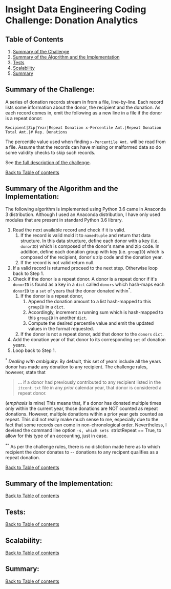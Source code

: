 # Insight Data Engineering Coding Challenge: Donation Analytics

## Table of Contents
1. [Summary of the Challenge](README.md#summary-of-the-challenge)
1. [Summary of the Algorithm and the Implementation](README.md#summary-of-the-algorithm-and-the-implementation)
1. [Tests](README.md#tests)
1. [Scalability](README.md#scalability)
1. [Summary](README.md#summary)

## Summary of the Challenge:
A series of donation records stream in from a file, line-by-line. 
Each record lists some information about the donor, the recipient and the donation. 
As each record comes in, emit the following as a new line in a file if the donor is a repeat donor: 

    Recipient|Zip|Year|Repeat Donation x-Percentile Amt.|Repeat Donation Total Amt.|# Rep. Donations 

The percentile value used when finding `x-Percentile Amt.` will be read from a file. 
Assume that the records can have missing or malformed data so do some validity checks to skip such 
records.

See [the full description of the challenge](https://github.com/InsightDataScience/donation-analytics/blob/master/README.md).

[Back to Table of contents](README.md#table-of-contents)


## Summary of the Algorithm and the Implementation:
The following algorithm is implemented using Python 3.6 came in Anaconda 3 distribution. 
Although I used an Anaconda distribution, I have only used modules that are present in standard 
Python 3.6 library.

1. Read the next available record and check if it is valid.
   1. If the record is valid mold it to `namedtuple` and return that data structure. 
      In this data structure, define each donor with a key (i.e. `donorID`) which is composed of 
      the donor's name and zip code.
      In addition, define each donation group with key (i.e. `groupID`) which is composed of the 
      recipient, donor's zip code and the donation year.
   1. If the record is not valid return null.
1. If a valid record is returned proceed to the next step. Otherwise loop back to Step 1.
1. Check if the donor is a repeat donor.
   A donor is a repeat donor if it's `donorID` is found as a key in  a `dict` called `donors` which 
   hash-maps each `donorID` to a `set` of years that the donor donated within<sup>\*</sup>.
   1. If the donor is a repeat donor, 
      1. Append the donation amount to a list hash-mapped to this `groupID` in a `dict`.
      1. Accordingly, increment a running sum which is hash-mapped to this `groupID` in another `dict`. 
      1. Compute the desired percentile value and emit the updated values in the format requested.
   1. If the donor is not a repeat donor, add that donor to the `donors` `dict`.
1. Add the donation year of that donor to its corresponding `set` of donation years.
1. Loop back to Step 1.

<sup>\*</sup>  *Dealing with ambiguity*:
By default, this set of years include all the years donor has made any donation to any recipient. 
The challenge rules, however, state that
  
>... if a donor had previously contributed to any recipient listed in the `itcont.txt` file 
 in any *prior* calendar year, that donor is considered a repeat donor.

(*emphasis* is mine)
This means that, if a donor has donated multiple times only within the current year, 
those donations are NOT counted as repeat donations.
However, multiple donations within a prior year gets counted as repeat.
This did not really make much sense to me, especially due to the fact that some records can come in
non-chronological order.
Nevertheless, I devised the command line option `-s, which sets `strictRepeat == True, to allow for 
this type of an accounting, just in case.
   
<sup>\*\*</sup> As per the challenge rules, there is no distiction made here as to which recipient the 
donor donates to -- donations to any recipent qualifies as a repeat donation.

[Back to Table of contents](README.md#table-of-contents)


## Summary of the Implementation:


[Back to Table of contents](README.md#table-of-contents)


## Tests:


[Back to Table of contents](README.md#table-of-contents)


## Scalability:


[Back to Table of contents](README.md#table-of-contents)


## Summary:


[Back to Table of contents](README.md#table-of-contents)


